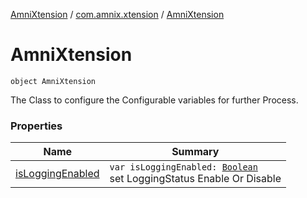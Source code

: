 [AmniXtension](../../index.md) / [com.amnix.xtension](../index.md) / [AmniXtension](./index.md)

# AmniXtension

`object AmniXtension`

The Class to configure the Configurable variables for further Process.

### Properties

| Name | Summary |
|---|---|
| [isLoggingEnabled](is-logging-enabled.md) | `var isLoggingEnabled: `[`Boolean`](https://kotlinlang.org/api/latest/jvm/stdlib/kotlin/-boolean/index.html)<br>set LoggingStatus Enable Or Disable |
